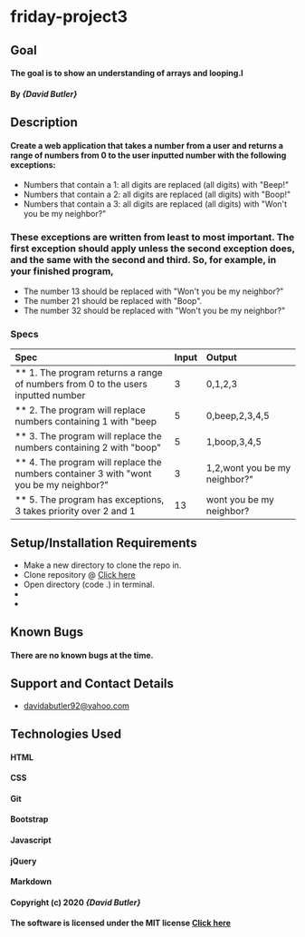 # friday-project3
## Goal 

#### The goal is to show an understanding of arrays and looping.l
#### By _**{David Butler}**_

## Description
#### Create a web application that takes a number from a user and returns a range of numbers from 0 to the user inputted number with the following exceptions:

* Numbers that contain a 1: all digits are replaced (all digits) with "Beep!"
* Numbers that contain a 2: all digits are replaced (all digits) with "Boop!"
* Numbers that contain a 3: all digits are replaced (all digits) with "Won't you be my neighbor?"

### These exceptions are written from least to most important. The first exception should apply unless the second exception does, and the same with the second and third. So, for example, in your finished program,

* The number 13 should be replaced with "Won't you be my neighbor?"
* The number 21 should be replaced with "Boop".
* The number 32 should be replaced with "Won't you be my neighbor?"

### Specs
| Spec | Input | Output |
| :-------------     | :------------- | :------------- |
| ** 1. The program returns a range of numbers from 0 to the users inputted number | 3 | 0,1,2,3
| ** 2. The program will replace numbers containing 1 with "beep | 5 | 0,beep,2,3,4,5 |
| ** 3. The program will replace the numbers containing 2 with "boop" | 5 | 1,boop,3,4,5 |
| ** 4. The program will replace the numbers container 3 with "wont you be my neighbor?" | 3 | 1,2,wont you be my neighbor?" | 
| ** 5. The program has exceptions, 3 takes priority over 2 and 1 | 13 | wont you be my neighbor? |
  
## Setup/Installation Requirements
* Make a new directory to clone the repo in.
* Clone repository @ [Click here](https://github.com/davidabutler92/friday-project3.git)
* Open directory (code .) in terminal.
*   
* 

## Known Bugs 
#### There are no known bugs at the time.

## Support and Contact Details
* davidabutler92@yahoo.com

## Technologies Used 
#### HTML
#### CSS
#### Git 
#### Bootstrap
#### Javascript
#### jQuery 
#### Markdown

#### Copyright (c) 2020 **_{David Butler}_**
#### The software is licensed under the MIT license [Click here](LICENSE.md)

